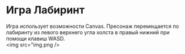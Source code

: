 # Игра Лабиринт

Игра использует возможности Canvas. Пресонаж перемещается по лабиринту из левого верхнего угла холста в правый нижний при помощи клавиш WASD.
<br/>
<img src="img.png />